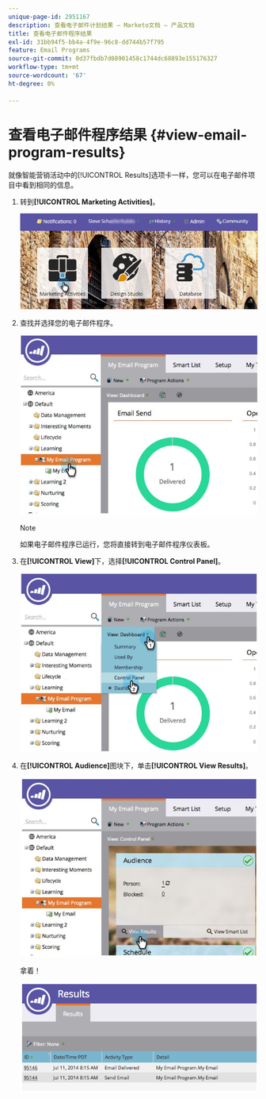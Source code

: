 ```yaml
---
unique-page-id: 2951167
description: 查看电子邮件计划结果 — Marketo文档 — 产品文档
title: 查看电子邮件程序结果
exl-id: 31bb94f5-bb4a-4f9e-96c8-dd744b57f795
feature: Email Programs
source-git-commit: 0d37fbdb7d08901458c1744dc68893e155176327
workflow-type: tm+mt
source-wordcount: '67'
ht-degree: 0%

---
```


# 查看电子邮件程序结果 {#view-email-program-results}

就像智能营销活动中的[!UICONTROL Results]选项卡一样，您可以在电子邮件项目中看到相同的信息。

1. 转到&#x200B;**[!UICONTROL Marketing Activities]**。

   ![](assets/login-marketing-activities-2.png)

1. 查找并选择您的电子邮件程序。

   ![](assets/selectemailprogram3.jpg)

   >[!NOTE]
   >
   >如果电子邮件程序已运行，您将直接转到电子邮件程序仪表板。

1. 在&#x200B;**[!UICONTROL View]**&#x200B;下，选择&#x200B;**[!UICONTROL Control Panel]**。

   ![](assets/controlpanelview.jpg)

1. 在&#x200B;**[!UICONTROL Audience]**&#x200B;图块下，单击&#x200B;**[!UICONTROL View Results]**。

   ![](assets/audiencetile.jpg)

   拿着！

   ![](assets/image2014-9-22-11-3a15-3a49.png)
